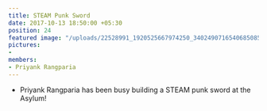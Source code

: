 ```yaml
---
title: STEAM Punk Sword
date: 2017-10-13 18:50:00 +05:30
position: 24
featured image: "/uploads/22528991_1920525667974250_3402490716540685085_o.jpg"
pictures:
- 
members:
- Priyank Rangparia
---
```


* Priyank Rangparia has been busy building a STEAM punk sword at the Asylum!
